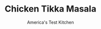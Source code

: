 ---
layout: ../../layouts/MarkdownPostLayout.astro
title: Chicken Tikka Masala
author: America's Test Kitchen
pubDate: 2023-03-15
description: "For this weeknight meal, we save time by cooking cubed chicken right in the flavorful tomato sauce and then stirring in heavy cream at the end."
image_url: https://res.cloudinary.com/hksqkdlah/image/upload/ar_1:1,c_fill,dpr_2.0,f_auto,fl_lossy.progressive.strip_profile,g_faces:auto,q_auto:low,w_344/22041_sfs-chicken-tikka-masala-007bridge
tags: ["Main Courses","Indian","Chicken","Weeknight"]
calories: 1762
protein: 49
carbohydrates: 21
fats: 
fiber: 5
ingredients: ["1 tablespoon, garam masala",", Salt and pepper","4 (6- to 8-ounce), boneless, skinless chicken breasts, trimmed and cut into 1-inch cubes","2 tablespoons, vegetable oil","1 , onion, chopped fine","2 tablespoons, grated fresh ginger","3 , garlic cloves, minced","1 , (28-ounce) can crushed tomatoes","1/4 cup, heavy cream","1/4 cup, fresh cilantro leaves"]
serves: 4
time: "30 minutes"
instructions: ["Combine garam masala, 1 1/2 teaspoons salt, and 1/2 teaspoon pepper in bowl. Toss chicken with 1 tablespoon oil and 1 tablespoon spice mixture in separate bowl.","Heat remaining 1 tablespoon oil in 12-inch nonstick skillet over medium-high heat until shimmering. Add onion and cook until beginning to brown, about 5 minutes. Stir in ginger, garlic, and remaining 2 teaspoons spice mixture and cook until fragrant, abut 30 seconds. Add tomatoes and chicken and simmer until slightly thickened and chicken is cooked through, about 10 minutes. Off heat, stir in cream. Season with salt and pepper to taste. Sprinkle with cilantro. Serve."]
nutrition: ["1361 mg Potassium","513 mg Phosphorus","115 mg Calcium","3 mg Iron","105 mg Magnesium","1067 mg Sodium","2 mg Zinc","18 g Fat","21 mg Niacin (B3)","8 g Monounsaturated","2 g Polyunsaturated","22 mg Vitamin C","165 mg Cholesterol","5 g Saturated","5 g Fiber","51 µg Folate (food)","10 g Sugars","16 µg Vitamin K","365 g Water","21 g Carbs","51 µg Folate equivalent (total)","49 g Protein","5 mg Vitamin E","1 mg Vitamin B6","101 µg Vitamin A","440 kcal Energy","1762 calories"]
notes: "Garam masala is an Indian seasoning made from warm spices like clove, cinnamon, pepper, cardamom, and cumin. Our taste test winner is McCormick Gourmet Collection Garam Masala."
---